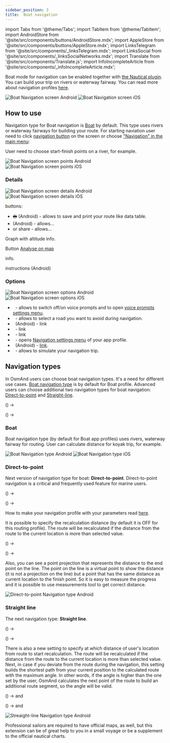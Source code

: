 ```yaml
---
sidebar_position: 3
title:  Boat navigation
---
```


import Tabs from '@theme/Tabs';
import TabItem from '@theme/TabItem';
import AndroidStore from '@site/src/components/buttons/AndroidStore.mdx';
import AppleStore from '@site/src/components/buttons/AppleStore.mdx';
import LinksTelegram from '@site/src/components/_linksTelegram.mdx';
import LinksSocial from '@site/src/components/_linksSocialNetworks.mdx';
import Translate from '@site/src/components/Translate.js';
import InfoIncompleteArticle from '@site/src/components/_infoIncompleteArticle.mdx';

<InfoIncompleteArticle/>

Boat mode for navigation can be enabled together with [the Nautical plugin](/docs/documentation/plugins/nautical-charts). You can build your trip on rivers or waterway fairway. You can read more about navigation profiles [here](/docs/documentation/personal/profiles).

![Boat Navigation screen Android](@site/static/img/navigation/boat/boat_navigation_android.png) ![Boat Navigation screen iOS](@site/static/img/navigation/boat/boat_navigation_ios.png)
  
## How to use

Navigation type for Boat navigation is [Boat](/docs/documentation/navigation/boat-navigation#boat) by default. This type uses rivers or waterway fairways for building your route. 
For starting naviation user need to click [navigation button](/docs/documentation/widgets/map-buttons#directions) on the screen or choose ["Navigation" in the main menu](/docs/documentation/start-with/main-menu#features):

<Translate android="true" ids="android_button_seq"/> <Translate android="true" ids="shared_string_menu,shared_string_navigation"/>

<p> </p>

<Translate ios="true" ids="ios_button_seq"/> <Translate ios="true" ids="menu,routing_settings"/>

<p> </p>

User need to choose start-finish points on a river, for example. 

![Boat Navigation screen points Android](@site/static/img/navigation/boat/boat_navigation_points_android.png) ![Boat Navigation screen points iOS](@site/static/img/navigation/boat/boat_navigation_points_ios.png)

### Details

<Translate android="true" ids="android_button_seq"/> <Translate android="true" ids="shared_string_menu,shared_string_navigation,rendering_category_details"/>

<p> </p>

<Translate ios="true" ids="ios_button_seq"/> <Translate ios="true" ids="menu,routing_settings,res_details"/>

<p> </p>

![Boat Navigation screen details Android](@site/static/img/navigation/boat/boat_navigation_details_android.png) ![Boat Navigation screen details iOS](@site/static/img/navigation/boat/boat_navigation_details_ios.png)

buttons:
- &#128438; (Android) - allows to save and print your route like data table.
- <Translate android="true" ids="save_as_new_track"/> (Android) - allows...
- <Translate ios="true" ids="shared_string_export"/> or share - allows...

Graph with altitude info.

Button [Analyse on map](/docs/documentation/navigation/route-navigation#details)

<Translate ios="true" ids="routeInfo_steepness_name"/> info.

<Translate android="true" ids="step_by_step"/> instructions (Android)


### Options

<Translate android="true" ids="android_button_seq"/> <Translate android="true" ids="shared_string_menu,shared_string_navigation,shared_string_options"/>

<p> </p>

<Translate ios="true" ids="ios_button_seq"/> <Translate ios="true" ids="menu,routing_settings,shared_string_options"/>

<p> </p>

![Boat Navigation screen options Android](@site/static/img/navigation/boat/boat_navigation_options_android.png) ![Boat Navigation screen options iOS](@site/static/img/navigation/boat/boat_navigation_options_ios.png)

- &nbsp;<Translate android="true" ids="shared_string_sound"/> - allows to switch off/on voice prompts and to open [voice prompts settings menu](/docs/documentation/personal/profiles#navigation-settings).
- &nbsp;<Translate android="true" ids="impassable_road"/> - allows to select a road you want to avoid during navigation.
- &nbsp;<Translate android="true" ids="show_along_the_route"/> (Android) - link
- &nbsp;<Translate android="true" ids="follow_track"/> - link
- &nbsp;<Translate android="true" ids="temporary_conditional_routing"/> - link
- &nbsp;<Translate android="true" ids="routing_settings_2"/> - opens [Navigation settings menu](/docs/documentation/personal/profiles#navigation-settings) of your app profile.
- &nbsp;<Translate android="true" ids="customize_route_line"/> (Android) - [link](/docs/documentation/map/tracks-on-map#route-appearance-android).
- &nbsp;<Translate android="true" ids="simulate_navigation"/> - allows to simulate your navigation trip.


## Navigation types

In OsmAnd users can choose boat navigation types. It's a need for different use cases. 
[Boat navigation type](/docs/documentation/navigation/boat-navigation#boat) is by default for Boat profile. Advanced users can choose additional two navigation types for boat navigation: [Direct-to-point](/docs/documentation/navigation/boat-navigation#direct-to-point) and [Straight-line](/docs/documentation/navigation/boat-navigation#straight-line).

<Translate android="true" ids="android_button_seq"/> <Translate android="true" ids="shared_string_menu,configure_profile"/>(<Translate android="true" ids="app_mode_boat"/>) → <Translate android="true" ids="routing_settings_2,nav_type_hint"/>

<p> </p>

<Translate ios="true" ids="ios_button_seq"/> <Translate ios="true" ids="menu,sett_settings,app_profiles"/>(<Translate ios="true" ids="app_mode_boat"/>) → <Translate ios="true" ids="sett_settings,routing_settings_2,nav_type_title"/>

<p> </p>

### Boat

Boat navigation type (by default for Boat app profiles) uses rivers, waterway fairway for routing. 
User can calculate distance for koyak trip, for example.

![Boat Navigation type Android](@site/static/img/navigation/boat/boat_navigation_type_android.png) ![Boat Navigation type iOS](@site/static/img/navigation/boat/boat_navigation_type_ios.png)


### Direct-to-point

Next version of navigation type for boat:  **Direct-to-point**. Direct-to-point navigation is a critical and frequently used feature for marine users.

<Translate android="true" ids="android_button_seq"/> <Translate android="true" ids="shared_string_menu,configure_profile"/>(<Translate android="true" ids="app_mode_boat"/>) → <Translate android="true" ids="routing_settings_2,nav_type_hint,routing_profile_direct_to"/>

<p> </p>

<Translate ios="true" ids="ios_button_seq"/> <Translate ios="true" ids="menu,sett_settings,app_profiles"/>(<Translate ios="true" ids="app_mode_boat"/>) → <Translate ios="true" ids="sett_settings,routing_settings_2,nav_type_title,nav_type_direct_to"/>

<p> </p>

How to make your navigation profile with your parameters read [here](/docs/documentation/personal/profiles).

It is possible to specify the recalculation distance (by default it is OFF for this routing profile). The route will be recalculated if the distance from the route to the current location is more than selected value.

<Translate android="true" ids="android_button_seq"/> <Translate android="true" ids="shared_string_menu,configure_profile"/>(<Translate android="true" ids="app_mode_boat"/>) → <Translate android="true" ids="routing_settings_2,route_parameters,route_recalculation_dist_title"/>

<p> </p>

<Translate ios="true" ids="ios_button_seq"/> <Translate ios="true" ids="menu,sett_settings,app_profiles"/>(<Translate ios="true" ids="app_mode_boat"/>) → <Translate ios="true" ids="sett_settings,routing_settings_2,route_parameters,recalculate_route"/>

<p> </p>

Also, you can see a point projection that represents the distance to the end point on the line. The point on the line is a virtual point to show the distance (it is not a projection on the line) but a point that has the same distance as current location to the finish point. So it is easy to measure the progress and it is possible to use measurements tool to get correct distance.

![Direct-to-point Navigation type Android](@site/static/img/navigation/boat/direct_navigation_type_android.png)

### Straight line

The next navigation type:  **Straight line**.

<Translate android="true" ids="android_button_seq"/> <Translate android="true" ids="shared_string_menu,configure_profile"/>(<Translate android="true" ids="app_mode_boat"/>) → <Translate android="true" ids="routing_settings_2,nav_type_hint,routing_profile_straightline"/>

<p> </p>

<Translate ios="true" ids="ios_button_seq"/> <Translate ios="true" ids="menu,sett_settings,app_profiles"/>(<Translate ios="true" ids="app_mode_boat"/>) → <Translate ios="true" ids="sett_settings,routing_settings_2,nav_type_title,nav_type_straight_line"/>

<p> </p>

There is also a new setting to specify at which distance of user's location from route to start recalculation.
The route will be recalculated if the distance from the route to the current location is more than selected value.
Next, in case if you deviate from the route during the navigation, this setting builds the shortest path from your current position to the calculated route with the maximum angle. In other words, if the angle is higher than the one set by the user, OsmAnd calculates the next point of the route to build an additional route segment, so the angle will be valid.

<Translate android="true" ids="android_button_seq"/> <Translate android="true" ids="shared_string_menu,configure_profile"/>(<Translate android="true" ids="app_mode_boat"/>) → <Translate android="true" ids="routing_settings_2,route_parameters,route_recalculation_dist_title"/> and <Translate android="true" ids="recalc_angle_dialog_title"/>

<p> </p>

<Translate ios="true" ids="ios_button_seq"/> <Translate ios="true" ids="menu,sett_settings,app_profiles"/>(<Translate ios="true" ids="app_mode_boat"/>) → <Translate ios="true" ids="sett_settings,routing_settings_2,route_parameters,recalculate_route"/> and <Translate android="true" ids="recalc_angle_dialog_title"/>

<p> </p>

![Streaight-line Navigation type Android](@site/static/img/navigation/boat/straight_navigation_type_android.png)

Professional sailors are required to have official maps, as well, but this extension can be of great help to you in a small voyage or be a supplement to the official nautical charts.
